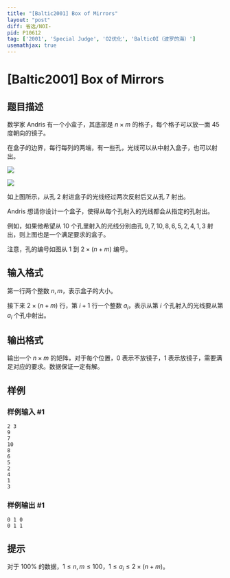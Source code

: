 ```yaml
---
title: "[Baltic2001] Box of Mirrors"
layout: "post"
diff: 省选/NOI-
pid: P10612
tag: ['2001', 'Special Judge', 'O2优化', 'BalticOI（波罗的海）']
usemathjax: true
---
```


# [Baltic2001] Box of Mirrors
## 题目描述

数学家 Andris 有一个小盒子，其底部是 $n\times m$ 的格子，每个格子可以放一面 $45$ 度朝向的镜子。

在盒子的边界，每行每列的两端，有一些孔，光线可以从中射入盒子，也可以射出。

![](https://cdn.luogu.com.cn/upload/image_hosting/i5gnsp7v.png)

![](https://cdn.luogu.com.cn/upload/image_hosting/1xl9wkfz.png)

如上图所示，从孔 $2$ 射进盒子的光线经过两次反射后又从孔 $7$ 射出。

Andris 想请你设计一个盒子，使得从每个孔射入的光线都会从指定的孔射出。

例如，如果他希望从 $10$ 个孔里射入的光线分别由孔 $9,7,10,8,6,5,2,4,1,3$ 射出，则上图也是一个满足要求的盒子。

注意，孔的编号如图从 $1$ 到 $2\times (n+m)$ 编号。
## 输入格式

第一行两个整数 $n,m$，表示盒子的大小。

接下来 $2\times (n+m)$ 行，第 $i+1$ 行一个整数 $a_i$，表示从第 $i$ 个孔射入的光线要从第 $a_i$ 个孔中射出。
## 输出格式

输出一个 $n\times m$ 的矩阵，对于每个位置，$0$ 表示不放镜子，$1$ 表示放镜子，需要满足对应的要求。数据保证一定有解。
## 样例

### 样例输入 #1
```
2 3
9
7
10
8
6
5
2
4
1
3
```
### 样例输出 #1
```
0 1 0
0 1 1
```
## 提示

对于 $100\%$ 的数据，$1\leq n,m\leq 100$，$1\leq a_i\leq 2\times (n+m)$。
